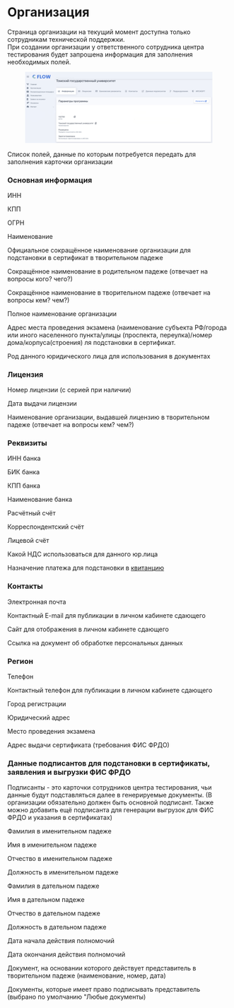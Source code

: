 # Организация

Страница организации  на текущий момент доступна только сотрудникам технической поддержки.\
При создании организации у ответственного сотрудника центра тестирования будет запрошена информация для заполнения необходимых полей.

<figure><img src="../.gitbook/assets/image (32).png" alt=""><figcaption></figcaption></figure>

Список полей, данные по которым потребуется передать для заполнения карточки организации

### Основная информация

ИНН&#x20;

КПП&#x20;

ОГРН&#x20;

Наименование

Официальное сокращённое наименование организации для подстановки в сертификат в творительном падеже

Сокращённое наименование в родительном падеже (отвечает на вопросы кого? чего?)

Сокращённое наименование в творительном падеже (отвечает на вопросы кем? чем?)

Полное наименование организации

Адрес места проведения экзамена (наименование субъекта РФ/города или иного населенного пункта/улицы (проспекта, переулка)/номер дома/корпуса(строения) ля подстановки в сертификат.&#x20;

Род данного юридического лица для использования в документах

### Лицензия

Номер лицензии (с серией при наличии)

Дата выдачи лицензии

Наименование организации, выдавшей лицензию в творительном падеже (отвечает на вопросы кем? чем?)

### Реквизиты

ИНН банка

БИК банка

КПП банка

Наименование банка

Расчётный счёт

Корреспондентский счёт

Лицевой счёт

Какой НДС использоваться для данного юр.лица

Назначение платежа для подстановки в [квитанцию](../voprosy/flow-sposoby-oplaty/kak-raspechatat-kvitanciyu-s-qr-kodom-dlya-oplaty.md)

### Контакты

Электронная почта

Контактный E-mail для публикации в личном кабинете сдающего

Сайт для отображения в личном кабинете сдающего

Ссылка на документ об обработке персональных данных

### Регион

Телефон

Контактный телефон для публикации в личном кабинете сдающего

Город регистрации

Юридический адрес

Место проведения экзамена

Адрес выдачи сертификата (требования ФИС ФРДО)&#x20;

### Данные подписантов для подстановки в сертификаты, заявления и выгрузки ФИС ФРДО

Подписанты - это карточки сотрудников центра тестирования, чьи данные будут подставляться далее в генерируемые документы. (В организации обязательно должен быть основной подписант. Также можно добавить ещё  подписанта для генерации выгрузок для ФИС ФРДО и указания в сертификатах)

Фамилия в именительном падеже

Имя в именительном падеже

Отчество в именительном падеже

Должность в именительном падеже

Фамилия в дательном падеже

Имя в дательном падеже

Отчество в дательном падеже

Должность в дательном падеже

Дата начала действия полномочий

Дата окончания действия полномочий

Документ, на основании которого действует представитель в творительном падеже (наименование, номер, дата)

Документы, которые имеет право подписывать представитель (выбрано по умолчанию "Любые документы)
